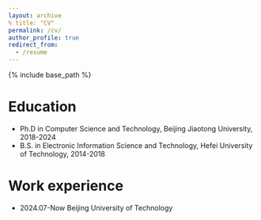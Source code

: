 ```yaml
---
layout: archive
% title: "CV"
permalink: /cv/
author_profile: true
redirect_from:
  - /resume
---
```


{% include base_path %}

Education
======
* Ph.D in Computer Science and Technology, Beijing Jiaotong University, 2018-2024
* B.S. in Electronic Information Science and Technology, Hefei University of Technology, 2014-2018

Work experience
======
* 2024.07-Now Beijing University of Technology
  
